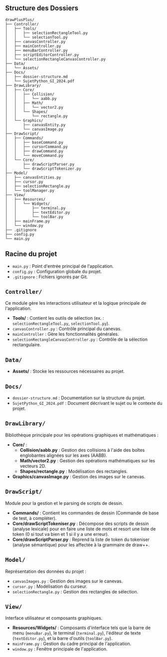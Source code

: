 ## Structure des Dossiers

```
drawPlusPlus/
├── Controller/
│   ├── Tools/
│   │   ├── selectionRectangleTool.py
│   │   └── selectionTool.py
│   ├── canvasController.py
│   ├── mainController.py
│   ├── menuBarController.py
│   ├── scriptEditorController.py
│   └── selectionRectangleCanvasController.py
├── Data/
│   └── Assets/
├── Docs/
│   ├── dossier-structure.md
│   └── SujetPython_GI_2024.pdf
├── DrawLibrary/
│   ├── Core/
│   │   ├── Collision/
│   │   │   └── aabb.py
│   │   ├── Math/
│   │   │   └── vector2.py
│   │   └── Shapes/
│   │       └── rectangle.py
│   └── Graphics/
│       ├── canvasEntity.py
│       └── canvasImage.py
├── DrawScript/
│   ├── Commands/
│   │   ├── baseCommand.py
│   │   ├── cursorCommand.py
│   │   ├── drawCommand.py
│   │   └── moveCommand.py
│   └── Core/
│       ├── drawScriptParser.py
│       └── drawScriptTokenizer.py
├── Model/
│   ├── canvasEntities.py
│   ├── cursor.py
│   ├── selectionRectangle.py
│   └── toolManager.py
├── View/
│   ├── Resources/
│   │   └── Widgets/
│   │       ├── terminal.py
│   │       ├── textEditor.py
│   │       └── toolBar.py
│   ├── mainFrame.py
│   └── window.py
├── .gitignore
├── config.py
└── main.py
```
## Racine du projet
- `main.py` : Point d'entrée principal de l'application.
- `config.py` : Configuration globale du projet.
- `.gitignore` : Fichiers ignorés par Git.

## `Controller/`
Ce module gère les interactions utilisateur et la logique principale de l'application.
- **Tools/** : Contient les outils de sélection (ex. : `selectionRectangleTool.py`, `selectionTool.py`).
- `canvasController.py` : Contrôle principal du canevas.
- `mainController` : Gère les fonctionnalités générales.
- `selectionRectangleCanvasController.py` : Contrôle de la sélection rectangulaire.

## `Data/`
- **Assets/** : Stocke les ressources nécessaires au projet.

## `Docs/`
- `dossier-structure.md` : Documentation sur la structure du projet.
- `SujetPython_GI_2024.pdf` : Document décrivant le sujet ou le contexte du projet.

## `DrawLibrary/`
Bibliothèque principale pour les opérations graphiques et mathématiques :
- **Core/** :
  - **Collision/aabb.py** : Gestion des collisions à l'aide des boîtes englobantes alignées sur les axes (AABB).
  - **Math/vector2.py** : Gestion des opérations mathématiques sur les vecteurs 2D.
  - **Shapes/rectangle.py** : Modélisation des rectangles.
- **Graphics/canvasImage.py** : Gestion des images sur le canevas.

## `DrawScript/`
Module pour la gestion et le parsing de scripts de dessin.
- **Commands/** : Contient les commandes de dessin (Commande de base de test, à compléter).
- **Core/drawScriptTokeniser.py** : Décompose des scripts de dessin (analyse lexicale) pour en faire une liste de mots et resort une liste de token (0 si tout va bien et 1 si il y a une erreur).
- **Core/drawScriptParser.py** : Reprend la liste de token du tokeniser (analyse sémantique) pour les affectée à la grammaire de draw++.

## `Model/`
Représentation des données du projet :
- `canvasImages.py` : Gestion des images sur le canevas.
- `cursor.py` : Modélisation du curseur.
- `selectionRectangle.py` : Gestion des rectangles de sélection.

## `View/`
Interface utilisateur et composants graphiques.
- **Resources/Widgets/** : Composants d'interface tels que la barre de menu (`menuBar.py`), le terminal (`terminal.py`), l'éditeur de texte (`textEditor.py`), et la barre d'outils (`toolBar.py`).
- `mainFrame.py` : Gestion du cadre principal de l'application.
- `window.py` : Fenêtre principale de l'application.
